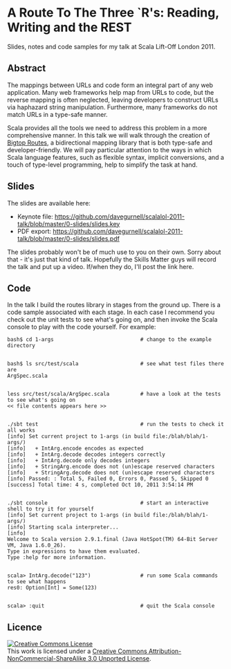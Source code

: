A Route To The Three `R's: Reading, Writing and the REST
========================================================

Slides, notes and code samples for my talk at Scala Lift-Off London 2011.

Abstract
--------

The mappings between URLs and code form an integral part of any web application. Many web frameworks help map from URLs to code, but the reverse mapping is often neglected, leaving developers to construct URLs via haphazard string manipulation. Furthermore, many frameworks do not match URLs in a type-safe manner.

Scala provides all the tools we need to address this problem in a more comprehensive manner. In this talk we will walk through the creation of [Bigtop Routes], a bidirectional mapping library that is both type-safe and developer-friendly. We will pay particular attention to the ways in which Scala language features, such as flexible syntax, implicit conversions, and a touch of type-level programming, help to simplify the task at hand.

[Bigtop Routes]: http://bigtopweb.com/routes

Slides
------

The slides are available here:

 - Keynote file: https://github.com/davegurnell/scalalol-2011-talk/blob/master/0-slides/slides.key
 - PDF export:   https://github.com/davegurnell/scalalol-2011-talk/blob/master/0-slides/slides.pdf

The slides probably won't be of much use to you on their own. Sorry about that - it's just that kind of talk. Hopefully the Skills Matter guys will record the talk and put up a video. If/when they do, I'll post the link here.

Code
----

In the talk I build the routes library in stages from the ground up. There is a code sample associated with each stage. In each case I recommend you check out the unit tests to see what's going on, and then invoke the Scala console to play with the code yourself. For example:

    bash$ cd 1-args                            # change to the example directory


    bash$ ls src/test/scala                    # see what test files there are
    ArgSpec.scala


    less src/test/scala/ArgSpec.scala          # have a look at the tests to see what's going on
    << file contents appears here >>


    ./sbt test                                 # run the tests to check it all works
    [info] Set current project to 1-args (in build file:/blah/blah/1-args/)
    [info]   + IntArg.encode encodes as expected
    [info]   + IntArg.decode decodes integers correctly
    [info]   + IntArg.decode only decodes integers
    [info]   + StringArg.encode does not (un)escape reserved characters
    [info]   + StringArg.decode does not (un)escape reserved characters
    [info] Passed: : Total 5, Failed 0, Errors 0, Passed 5, Skipped 0
    [success] Total time: 4 s, completed Oct 10, 2011 3:54:14 PM


    ./sbt console                              # start an interactive shell to try it for yourself
    [info] Set current project to 1-args (in build file:/blah/blah/1-args/)
    [info] Starting scala interpreter...
    [info] 
    Welcome to Scala version 2.9.1.final (Java HotSpot(TM) 64-Bit Server VM, Java 1.6.0_26).
    Type in expressions to have them evaluated.
    Type :help for more information.


    scala> IntArg.decode("123")                # run some Scala commands to see what happens
    res0: Option[Int] = Some(123)


    scala> :quit                               # quit the Scala console

Licence
-------

<a rel="license" href="http://creativecommons.org/licenses/by-nc-sa/3.0/"><img alt="Creative Commons License" style="border-width:0" src="http://i.creativecommons.org/l/by-nc-sa/3.0/88x31.png" /></a><br />This work is licensed under a <a rel="license" href="http://creativecommons.org/licenses/by-nc-sa/3.0/">Creative Commons Attribution-NonCommercial-ShareAlike 3.0 Unported License</a>.
